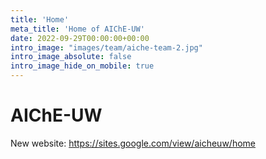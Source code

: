 ```yaml
---
title: 'Home'
meta_title: 'Home of AIChE-UW'
date: 2022-09-29T00:00:00+00:00
intro_image: "images/team/aiche-team-2.jpg"
intro_image_absolute: false
intro_image_hide_on_mobile: true
---
```


# AIChE-UW
New website: https://sites.google.com/view/aicheuw/home
